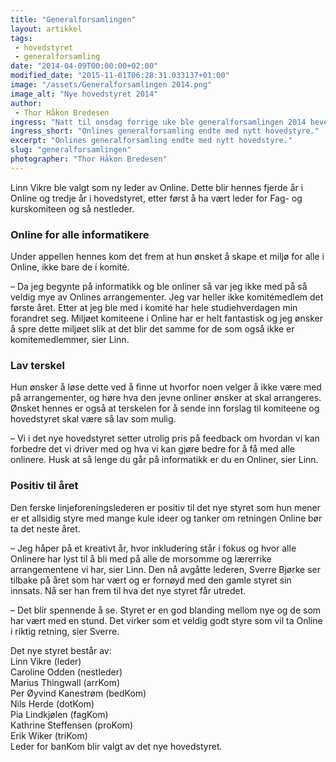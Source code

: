 ```yaml
---
title: "Generalforsamlingen"
layout: artikkel
tags: 
 - hovedstyret
 - generalforsamling
date: "2014-04-09T00:00:00+02:00"
modified_date: "2015-11-01T06:28:31.033137+01:00"
image: "/assets/Generalforsamlingen 2014.png"
image_alt: "Nye hovedstyret 2014"
author:
 - Thor Håkon Bredesen
ingress: "Natt til onsdag forrige uke ble generalforsamlingen 2014 hevet og Online hadde fått sitt nye hovedstyre for skoleåret 2014/2015."
ingress_short: "Onlines generalforsamling endte med nytt hovedstyre."
excerpt: "Onlines generalforsamling endte med nytt hovedstyre."
slug: "generalforsamlingen"
photographer: "Thor Håkon Bredesen"
---
```

Linn Vikre ble valgt som ny leder av Online. Dette blir hennes fjerde år i Online og tredje år i hovedstyret, etter først å ha vært leder for Fag- og kurskomiteen og så nestleder. 

### Online for alle informatikere
Under appellen hennes kom det frem at hun ønsket å skape et miljø for alle i Online, ikke bare de i komité.

– Da jeg begynte på informatikk og ble onliner så var jeg ikke med på så veldig mye av Onlines arrangementer. Jeg var heller ikke komitémedlem det første året. Etter at jeg ble med i komité har hele studiehverdagen min forandret seg. Miljøet komiteene i Online har er helt fantastisk og jeg ønsker å spre dette miljøet slik at det blir det samme for de som også ikke er komitemedlemmer, sier Linn.

### Lav terskel
Hun ønsker å løse dette ved å finne ut hvorfor noen velger å ikke være med på arrangementer, og høre hva den jevne onliner ønsker at skal arrangeres. Ønsket hennes er også at terskelen for å sende inn forslag til komiteene og hovedstyret skal være så lav som mulig. 

– Vi i det nye hovedstyret setter utrolig pris på feedback om hvordan vi kan forbedre det vi driver med og hva vi kan gjøre bedre for å få med alle onlinere. Husk at så lenge du går på informatikk er du en Onliner, sier Linn.

### Positiv til året
Den ferske linjeforeningslederen er positiv til det nye styret som hun mener er et allsidig styre med mange kule ideer og tanker om retningen Online bør ta det neste året.

– Jeg håper på et kreativt år, hvor inkludering står i fokus og hvor alle Onlinere har lyst til å bli med på alle de morsomme og lærerrike arrangementene vi har, sier Linn.
Den nå avgåtte lederen, Sverre Bjørke ser tilbake på året som har vært og er fornøyd med den gamle styret sin innsats. Nå ser han frem til hva det nye styret får utredet.

– Det blir spennende å se. Styret er en god blanding mellom nye og de som har vært med en stund. Det virker som et veldig godt styre som vil ta Online i riktig retning, sier Sverre.

Det nye styret består av:  
Linn Vikre (leder)  
Caroline Odden (nestleder)  
Marius Thingwall (arrKom)  
Per Øyvind Kanestrøm (bedKom)  
Nils Herde (dotKom)  
Pia Lindkjølen (fagKom)  
Kathrine Steffensen (proKom)  
Erik Wiker (triKom)  
Leder for banKom blir valgt av det nye hovedstyret.